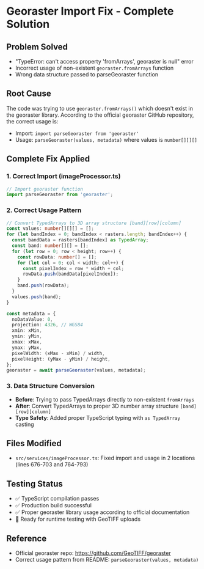 # Georaster Import Fix - Complete Solution

## Problem Solved
- "TypeError: can't access property 'fromArrays', georaster is null" error
- Incorrect usage of non-existent `georaster.fromArrays` function
- Wrong data structure passed to parseGeoraster function

## Root Cause
The code was trying to use `georaster.fromArrays()` which doesn't exist in the georaster library. According to the official georaster GitHub repository, the correct usage is:
- Import: `import parseGeoraster from 'georaster'`
- Usage: `parseGeoraster(values, metadata)` where values is `number[][][]`

## Complete Fix Applied

### 1. Correct Import (imageProcessor.ts)
```typescript
// Import georaster function
import parseGeoraster from 'georaster';
```

### 2. Correct Usage Pattern
```typescript
// Convert TypedArrays to 3D array structure [band][row][column]
const values: number[][][] = [];
for (let bandIndex = 0; bandIndex < rasters.length; bandIndex++) {
  const bandData = rasters[bandIndex] as TypedArray;
  const band: number[][] = [];
  for (let row = 0; row < height; row++) {
    const rowData: number[] = [];
    for (let col = 0; col < width; col++) {
      const pixelIndex = row * width + col;
      rowData.push(bandData[pixelIndex]);
    }
    band.push(rowData);
  }
  values.push(band);
}

const metadata = {
  noDataValue: 0,
  projection: 4326, // WGS84
  xmin: xMin,
  ymin: yMin,
  xmax: xMax,
  ymax: yMax,
  pixelWidth: (xMax - xMin) / width,
  pixelHeight: (yMax - yMin) / height,
};
georaster = await parseGeoraster(values, metadata);
```

### 3. Data Structure Conversion
- **Before**: Trying to pass TypedArrays directly to non-existent `fromArrays`
- **After**: Convert TypedArrays to proper 3D number array structure `[band][row][column]`
- **Type Safety**: Added proper TypeScript typing with `as TypedArray` casting

## Files Modified
- `src/services/imageProcessor.ts`: Fixed import and usage in 2 locations (lines 676-703 and 764-793)

## Testing Status
- ✅ TypeScript compilation passes
- ✅ Production build successful
- ✅ Proper georaster library usage according to official documentation
- 🔄 Ready for runtime testing with GeoTIFF uploads

## Reference
- Official georaster repo: https://github.com/GeoTIFF/georaster
- Correct usage pattern from README: `parseGeoraster(values, metadata)`